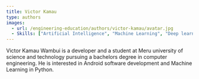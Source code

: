 ```yaml
---
title: Victor Kamau 
type: authors
images:
  - url: /engineering-education/authors/victor-kamau/avatar.jpg 
  - Skills: ["Artificial Intelligence", "Machine Learning", "Deep learning", "Android", "UI/UX Design", "Python"]
---
```

Victor Kamau Wambui is a developer and a student at Meru university of science and technology pursuing a bachelors degree in computer engineering. He is interested in Android software development and Machine Learning in Python.
